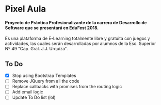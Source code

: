 # Pixel Aula

#### Proyecto de Práctica Profesionalizante de la carrera de Desarrollo de Software que se presentará en EduFest 2018.

Es una plataforma de E-Learning totalmente libre y gratuita con juegos y actividades, las cuales serán desarrolladas por alumnos de la Esc. Superior Nº 49  "Cap. Gral. J.J. Urquiza".


## To Do

- [x] Stop using Bootstrap Templates
- [ ] Remove JQuery from all the code
- [ ] Replace callbacks with promises from the routing logic
- [ ] Add email logic
- [ ] Update To Do list (lol)
